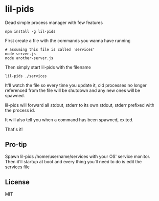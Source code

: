 # lil-pids

Dead simple process manager with few features

```
npm install -g lil-pids
```

First create a file with the commands you wanna have running

```
# assuming this file is called 'services'
node server.js
node another-server.js
```

Then simply start lil-pids with the filename

```
lil-pids ./services
```

It'll watch the file so every time you update it, old processes
no longer referenced from the file will be shutdown and any new ones will be spawned.

lil-pids will forward all stdout, stderr to its own stdout, stderr prefixed with the process id.

It will also tell you when a command has been spawned, exited.

That's it!

## Pro-tip

Spawn lil-pids /home/username/services with your OS' service monitor. Then it'll startup at boot
and every thing you'll need to do is edit the services file

## License

MIT
